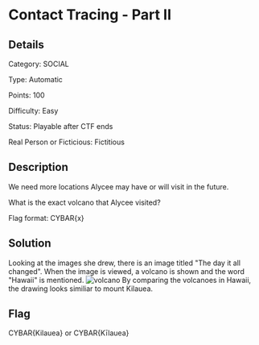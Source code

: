 # Contact Tracing - Part II

## Details

Category: SOCIAL

Type: Automatic

Points: 100

Difficulty: Easy

Status: Playable after CTF ends

Real Person or Ficticious: Fictitious

## Description 
We need more locations Alycee may have or will visit in the future.

What is the exact volcano that Alycee visited?

Flag format: CYBAR{x}

## Solution 

Looking at the images she drew, there is an image titled "The day it all changed". When the image is viewed, a volcano is shown and the word "Hawaii" is mentioned. 
![volcano]()
By comparing the volcanoes in Hawaii, the drawing looks similiar to mount Kilauea.  


## Flag 
CYBAR{Kilauea} or CYBAR{Kīlauea}
